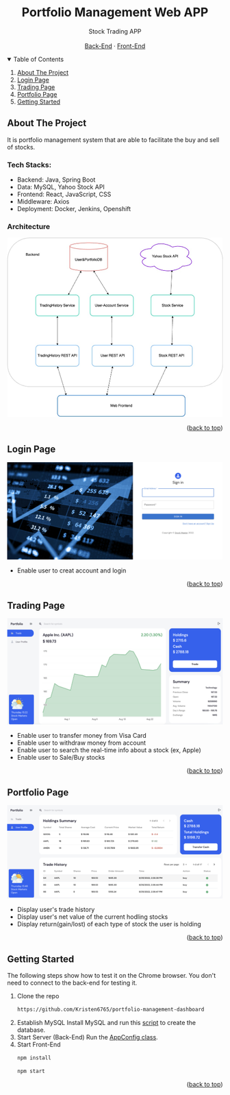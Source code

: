 
<!--
Template taken from
https://github.com/othneildrew/Best-README-Template/blob/master/README.md
-->
<!-- PROJECT LOGO -->

<div id="top"></div>
<!-- PROJECT LOGO -->

<br />
<p align="center">

  <h1 align="center">Portfolio Management Web APP</h1>

  <p align="center">
    Stock Trading APP
    <br />
    <br />
    <a href="https://github.com/Kristen6765/portfolio-management-dashboard/tree/main/PortfolioManagementProject">Back-End</a>
    ·
    <a href="https://github.com/Kristen6765/portfolio-management-dashboard/tree/main/frontend">Front-End</a>
  </p>
</p>


<!-- TABLE OF CONTENTS -->
<details open="open">
  <summary>Table of Contents</summary>
  <ol>
    <li>
      <a href="#about-the-project">About The Project</a>
    </li>
    <li>
      <a href="#login-page">Login Page</a>
    </li>
    <li>
      <a href="#trading-page">Trading Page</a>
    </li>
    <li>
      <a href="#portfolio-page">Portfolio Page</a>
    </li>
    <li>
      <a href="#getting-started">Getting Started</a>
    </li>
   
  </ol>
</details>



<!-- ABOUT THE PROJECT -->
## About The Project
It is portfolio management system that are able to facilitate the buy and sell of stocks.

### Tech Stacks:
* Backend: Java, Spring Boot
* Data: MySQL, Yahoo Stock API
* Frontend: React, JavaScript, CSS
* Middleware: Axios
* Deployment: Docker, Jenkins, Openshift

### Architecture 
<img src="/img/app-architecture.png"  width = "600x">
<p align="right">(<a href="#top">back to top</a>)</p>

<!-- Login Page -->
## Login Page

![Zoom](/img/login.png)
* Enable user to creat account and login
<p align="right">(<a href="#top">back to top</a>)</p>


<!-- Trading Page -->
## Trading Page

![Zoom](/img/tradingPage.png)
* Enable user to transfer money from Visa Card
* Enable user to withdraw money from account
* Enable user to search the real-time info about a stock (ex, Apple)
* Enable user to Sale/Buy stocks

<p align="right">(<a href="#top">back to top</a>)</p>


<!-- Portfolio Page -->
## Portfolio Page

![Zoom](/img/portfolio.png)
* Display user's trade history
* Display user's net value of the current hodling stocks
* Display return(gain/lost) of each type of stock the user is holding
  
<p align="right">(<a href="#top">back to top</a>)</p>

<!-- Getting Started -->
## Getting Started
The following steps show how to test it on the Chrome browser. You don't need to connect to the back-end for testing it.

1. Clone the repo
   ```sh
   https://github.com/Kristen6765/portfolio-management-dashboard
   ```
2. Establish MySQL 
   Install MySQL and run this [script](https://github.com/Kristen6765/portfolio-management-dashboard/blob/main/PortfolioManagementProject/src/main/database/databaseCreation.sql) to create the database.
3. Start Server (Back-End)
   Run the [AppConfig class](https://github.com/Kristen6765/portfolio-management-dashboard/blob/main/PortfolioManagementProject/src/main/java/com/portfolio/management/AppConfig.java).
4. Start Front-End
   ```sh
   npm install
   ```
   ```sh
   npm start
   ```





<p align="right">(<a href="#top">back to top</a>)</p>
